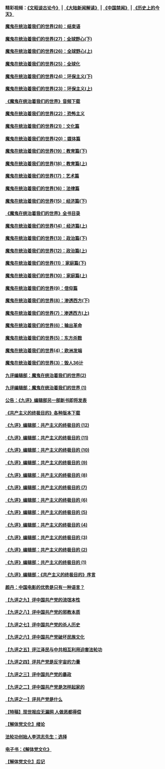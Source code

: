 #### 精彩视频：[《文昭谈古论今》](https://github.com/gfw-breaker/wenzhao) | [《大陆新闻解读》](https://github.com/gfw-breaker/ntdtv-comedy) | [《中国禁闻》](https://github.com/gfw-breaker/ntdtv-news) | [《历史上的今天》](https://github.com/gfw-breaker/today-in-history) 

#### [魔鬼在统治着我们的世界(28)：结束语](../pages/nsc422/n10936246.md?t=02030252) 

#### [魔鬼在统治着我们的世界(27)：全球野心(下)](../pages/nsc422/n10928319.md?t=02030252) 

#### [魔鬼在统治着我们的世界(26)：全球野心(上)](../pages/nsc422/n10900318.md?t=02030252) 

#### [魔鬼在统治着我们的世界(25)：全球化](../pages/nsc422/n10788205.md?t=02030252) 

#### [魔鬼在统治着我们的世界(24)：环保主义(下)](../pages/nsc422/n10695307.md?t=02030252) 

#### [魔鬼在统治着我们的世界(23)：环保主义(上)](../pages/nsc422/n10688613.md?t=02030252) 

#### [《魔鬼在统治着我们的世界》音频下载](../pages/nsc422/n10635553.md?t=02030252) 

#### [魔鬼在统治着我们的世界(22)：恐怖主义](../pages/nsc422/n10614727.md?t=02030252) 

#### [魔鬼在统治着我们的世界(21)：文化篇](../pages/nsc422/n10597706.md?t=02030252) 

#### [魔鬼在统治着我们的世界(20)：媒体篇](../pages/nsc422/n10586579.md?t=02030252) 

#### [魔鬼在统治着我们的世界(19)：教育篇(下)](../pages/nsc422/n10564808.md?t=02030252) 

#### [魔鬼在统治着我们的世界(18)：教育篇(上)](../pages/nsc422/n10526970.md?t=02030252) 

#### [魔鬼在统治着我们的世界(17)：艺术篇](../pages/nsc422/n10499093.md?t=02030252) 

#### [魔鬼在统治着我们的世界(16)：法律篇](../pages/nsc422/n10485969.md?t=02030252) 

#### [魔鬼在统治着我们的世界(15)：经济篇(下)](../pages/nsc422/n10469975.md?t=02030252) 

#### [《魔鬼在统治着我们的世界》全书目录](../pages/nsc422/n10464261.md?t=02030252) 

#### [魔鬼在统治着我们的世界(14)：经济篇(上)](../pages/nsc422/n10457370.md?t=02030252) 

#### [魔鬼在统治着我们的世界(13)：政治篇(下)](../pages/nsc422/n10448270.md?t=02030252) 

#### [魔鬼在统治着我们的世界(12)：政治篇(上)](../pages/nsc422/n10444576.md?t=02030252) 

#### [魔鬼在统治着我们的世界(11)：家庭篇(下)](../pages/nsc422/n10440961.md?t=02030252) 

#### [魔鬼在统治着我们的世界(10)：家庭篇(上)](../pages/nsc422/n10435448.md?t=02030252) 

#### [魔鬼在统治着我们的世界(9)：信仰篇](../pages/nsc422/n10432159.md?t=02030252) 

#### [魔鬼在统治着我们的世界(8)：渗透西方(下)](../pages/nsc422/n10429603.md?t=02030252) 

#### [魔鬼在统治着我们的世界(7)：渗透西方(上)](../pages/nsc422/n10426013.md?t=02030252) 

#### [魔鬼在统治着我们的世界(6)：输出革命](../pages/nsc422/n10421536.md?t=02030252) 

#### [魔鬼在统治着我们的世界(5)：东方杀戮](../pages/nsc422/n10417707.md?t=02030252) 

#### [魔鬼在统治着我们的世界(4)：欧洲发端](../pages/nsc422/n10414890.md?t=02030252) 

#### [魔鬼在统治着我们的世界(3)：毁人36计](../pages/nsc422/n10411583.md?t=02030252) 

#### [九评编辑部：魔鬼在统治着我们的世界(2)](../pages/nsc422/n10410036.md?t=02030252) 

#### [九评编辑部：魔鬼在统治着我们的世界 (1)](../pages/nsc422/n10406825.md?t=02030252) 

#### [公告：《九评》编辑部另一部新书即将发表](../pages/nsc422/n10405104.md?t=02030252) 

#### [《共产主义的终极目的》各种版本下载](../pages/nsc422/n10022138.md?t=02030252) 

#### [《九评》编辑部：共产主义的终极目的 (12)](../pages/nsc422/n9933272.md?t=02030252) 

#### [《九评》编辑部：共产主义的终极目的 (11)](../pages/nsc422/n9924973.md?t=02030252) 

#### [《九评》编辑部：共产主义的终极目的 (10)](../pages/nsc422/n9920883.md?t=02030252) 

#### [《九评》编辑部：共产主义的终极目的 (9)](../pages/nsc422/n9916363.md?t=02030252) 

#### [《九评》编辑部：共产主义的终极目的 (8)](../pages/nsc422/n9912488.md?t=02030252) 

#### [《九评》编辑部：共产主义的终极目的 (7)](../pages/nsc422/n9901176.md?t=02030252) 

#### [《九评》编辑部：共产主义的终极目的 (6)](../pages/nsc422/n9899359.md?t=02030252) 

#### [《九评》编辑部：共产主义的终极目的 (5)](../pages/nsc422/n9893174.md?t=02030252) 

#### [《九评》编辑部：共产主义的终极目的 (4)](../pages/nsc422/n9891246.md?t=02030252) 

#### [《九评》编辑部：共产主义的终极目的 (3)](../pages/nsc422/n9879879.md?t=02030252) 

#### [《九评》编辑部：共产主义的终极目的 (2)](../pages/nsc422/n9876205.md?t=02030252) 

#### [《九评》编辑部：共产主义的终极目的 (1)](../pages/nsc422/n9865857.md?t=02030252) 

#### [《九评》编辑部：《共产主义的终极目的》序言](../pages/nsc422/n9862666.md?t=02030252) 

#### [颜丹：中国电影的优势是只有一种语言？](../pages/nsc422/n9583062.md?t=02030252) 

#### [【九评之九】评中国共产党的流氓本性](../pages/nsc422/n737542.md?t=02030252) 

#### [【九评之八】评中国共产党的邪教本质](../pages/nsc422/n735942.md?t=02030252) 

#### [【九评之七】评中国共产党的杀人历史](../pages/nsc422/n733806.md?t=02030252) 

#### [【九评之六】评中国共产党破坏民族文化](../pages/nsc422/n731667.md?t=02030252) 

#### [【九评之五】评江泽民与中共相互利用迫害法轮功](../pages/nsc422/n730058.md?t=02030252) 

#### [【九评之四】评共产党是反宇宙的力量](../pages/nsc422/n727814.md?t=02030252) 

#### [【九评之三】评中国共产党的暴政](../pages/nsc422/n725597.md?t=02030252) 

#### [【九评之二】评中国共产党是怎样起家的](../pages/nsc422/n723946.md?t=02030252) 

#### [【九评之一】评共产党是什么](../pages/nsc422/n722529.md?t=02030252) 

#### [【特稿】现世报应无漏网 人做恶都得偿](../pages/nsc422/n4215167.md?t=02030252) 

#### [【解体党文化】绪论](../pages/nsc422/n1449356.md?t=02030252) 

#### [法轮功创始人李洪志先生：选择](../pages/nsc422/n3580738.md?t=02030252) 

#### [电子书：《解体党文化》](../pages/nsc422/n1573484.md?t=02030252) 

#### [【解体党文化】后记](../pages/nsc422/n1531999.md?t=02030252) 

